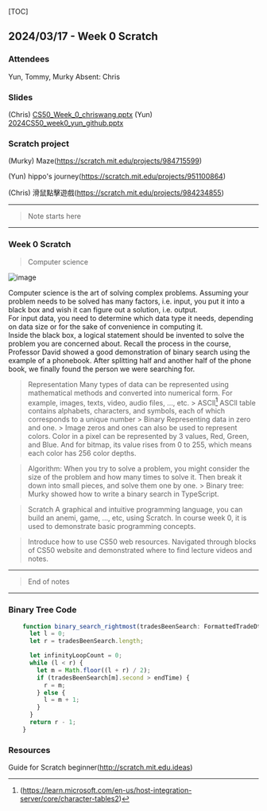 [TOC]

## 2024/03/17 - Week 0 Scratch

### Attendees
Yun, Tommy, Murky
Absent: Chris

### Slides
(Chris)
[CS50_Week_0_chriswang.pptx](https://github.com/Tech-Book-Community/CS50/files/14636028/CS50_Week_0_chriswang.pptx)
(Yun)
[2024CS50_week0_yun_github.pptx](https://github.com/Tech-Book-Community/CS50/files/14636021/2024CS50_week0_yun_github.pptx)

### Scratch project
(Murky) 
Maze(https://scratch.mit.edu/projects/984715599)

(Yun)
hippo's journey(https://scratch.mit.edu/projects/951100864)

(Chris)
滑鼠點擊遊戲(https://scratch.mit.edu/projects/984234855)


---
> Note starts here
---

### Week 0 Scratch
>  Computer science

![image](https://github.com/Tech-Book-Community/CS50/assets/149700108/8e100360-1bf7-4bf9-9cee-f6a8e0069315)

Computer science is the art of solving complex problems. 
Assuming your problem needs to be solved has many factors, i.e. input, you put it into a black box and wish it can figure out a solution, i.e. output.  
For input data, you need to determine which data type it needs, depending on data size or for the sake of convenience in computing it.  
Inside the black box, a logical statement should be invented to solve the problem you are concerned about. Recall the process in the course, Professor David showed a good demonstration of binary search using the example of a phonebook. After splitting half and another half of the phone book, we finally found the person we were searching for.

> Representation
Many types of data can be represented using mathematical methods and converted into numerical form. For example, images, texts, video, audio files, ..., etc.
    > ASCll[^1]
ASCll table contains alphabets, characters, and symbols, each of which corresponds to a unique number
    > Binary
Representing data in zero and one.
    >  Image
zeros and ones can also be used to represent colors. Color in a pixel can be represented by 3 values, Red, Green, and Blue. And for bitmap, its value rises from 0 to 255, which means each color has 256 color depths. 
 
> Algorithm: When you try to solve a problem, you might consider the size of the problem and how many times to solve it. Then break it down into small pieces, and solve them one by one.
    >  Binary tree: 
Murky showed how to write a binary search in TypeScript.

> Scratch
A graphical and intuitive programming language, you can build an anemi, game, ..., etc, using Scratch.
In course week 0, it is used to demonstrate basic programming concepts.

> Introduce how to use CS50 web resources.
Navigated through blocks of CS50 website and demonstrated where to find lecture videos and notes.


---
> End of notes
---

### Binary Tree Code
```typescript
    function binary_search_rightmost(tradesBeenSearch: FormattedTradeDto[], endTime: number): number {
      let l = 0;
      let r = tradesBeenSearch.length;

      let infinityLoopCount = 0;
      while (l < r) {
        let m = Math.floor((l + r) / 2);
        if (tradesBeenSearch[m].second > endTime) {
          r = m;
        } else {
          l = m + 1;
        }
      }
      return r - 1;
    }
```

### Resources

Guide for Scratch beginner(http://scratch.mit.edu.ideas)


[^1]:(<https://learn.microsoft.com/en-us/host-integration-server/core/character-tables2>)


